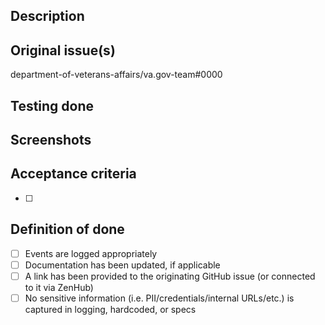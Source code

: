 ## Description


## Original issue(s)
department-of-veterans-affairs/va.gov-team#0000


## Testing done


## Screenshots


## Acceptance criteria
- [ ]

## Definition of done
- [ ] Events are logged appropriately
- [ ] Documentation has been updated, if applicable
- [ ] A link has been provided to the originating GitHub issue (or connected to it via ZenHub)
- [ ] No sensitive information (i.e. PII/credentials/internal URLs/etc.) is captured in logging, hardcoded, or specs

